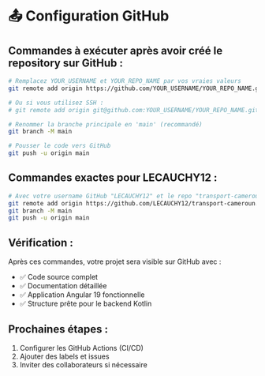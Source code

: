 # 📤 Configuration GitHub

## Commandes à exécuter après avoir créé le repository sur GitHub :

```bash
# Remplacez YOUR_USERNAME et YOUR_REPO_NAME par vos vraies valeurs
git remote add origin https://github.com/YOUR_USERNAME/YOUR_REPO_NAME.git

# Ou si vous utilisez SSH :
# git remote add origin git@github.com:YOUR_USERNAME/YOUR_REPO_NAME.git

# Renommer la branche principale en 'main' (recommandé)
git branch -M main

# Pousser le code vers GitHub
git push -u origin main
```

## Commandes exactes pour LECAUCHY12 :
```bash
# Avec votre username GitHub "LECAUCHY12" et le repo "transport-cameroun"
git remote add origin https://github.com/LECAUCHY12/transport-cameroun.git
git branch -M main
git push -u origin main
```

## Vérification :
Après ces commandes, votre projet sera visible sur GitHub avec :
- ✅ Code source complet
- ✅ Documentation détaillée
- ✅ Application Angular 19 fonctionnelle
- ✅ Structure prête pour le backend Kotlin

## Prochaines étapes :
1. Configurer les GitHub Actions (CI/CD)
2. Ajouter des labels et issues
3. Inviter des collaborateurs si nécessaire

